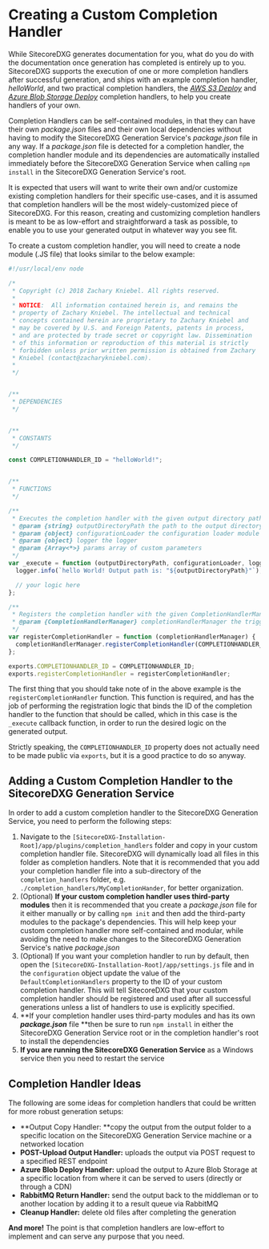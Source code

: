 # Creating a Custom Completion Handler

While SitecoreDXG generates documentation for you, what do you do with the documentation once generation has completed is entirely up to you. SitecoreDXG supports the execution of one or more completion handlers after successful generation, and ships with an example completion handler, _helloWorld_, and two practical completion handlers, the [_AWS S3 Deploy_](/getting-started/using-sitecoredxg/using-the-provided-aws-s3-deploy-completion-handler.md) and [_Azure Blob Storage Deploy_](/getting-started/using-sitecoredxg/using-the-provided-azure-blob-storage-deploy-completion-handler.md) completion handlers, to help you create handlers of your own.

Completion Handlers can be self-contained modules, in that they can have their own _package.json_ files and their own local dependencies without having to modify the SitecoreDXG Generation Service's _package.json_ file in any way. If a _package.json_ file is detected for a completion handler, the completion handler module and its dependencies are automatically installed immediately before the SitecoreDXG Generation Service when calling `npm install` in the SitecoreDXG Generation Service's root.

It is expected that users will want to write their own and/or customize existing completion handlers for their specific use-cases, and it is assumed that completion handlers will be the most widely-customized piece of SitecoreDXG. For this reason, creating and customizing completion handlers is meant to be as low-effort and straightforward a task as possible, to enable you to use your generated output in whatever way you see fit.

To create a custom completion handler, you will need to create a node module \(.JS file\) that looks similar to the below example:

```js
#!/usr/local/env node

/*
 * Copyright (c) 2018 Zachary Kniebel. All rights reserved.
 *
 * NOTICE:  All information contained herein is, and remains the 
 * property of Zachary Kniebel. The intellectual and technical 
 * concepts contained herein are proprietary to Zachary Kniebel and
 * may be covered by U.S. and Foreign Patents, patents in process, 
 * and are protected by trade secret or copyright law. Dissemination 
 * of this information or reproduction of this material is strictly 
 * forbidden unless prior written permission is obtained from Zachary
 * Kniebel (contact@zacharykniebel.com).
 *
 */


/**
 * DEPENDENCIES
 */


/**
 * CONSTANTS
 */

const COMPLETIONHANDLER_ID = "helloWorld!";


/**
 * FUNCTIONS
 */

/**
 * Executes the completion handler with the given output directory path 
 * @param {string} outputDirectoryPath the path to the output directory
 * @param {object} configurationLoader the configuration loader module
 * @param {object} logger the logger
 * @param {Array<*>} params array of custom parameters
 */
var _execute = function (outputDirectoryPath, configurationLoader, logger, params) {
  logger.info(`hello World! Output path is: "${outputDirectoryPath}"`);

  // your logic here 
};

/**
 * Registers the completion handler with the given CompletionHandlerManager - this function is required on all completion handler modules
 * @param {CompletionHandlerManager} completionHandlerManager the trigger manager to register the trigger for
 */
var registerCompletionHandler = function (completionHandlerManager) {
  completionHandlerManager.registerCompletionHandler(COMPLETIONHANDLER_ID, _execute);
};

exports.COMPLETIONHANDLER_ID = COMPLETIONHANDLER_ID;
exports.registerCompletionHandler = registerCompletionHandler;
```

The first thing that you should take note of in the above example is the `registerCompletionHandler` function. This function is required, and has the job of performing the registration logic that binds the ID of the completion handler to the function that should be called, which in this case is the `_execute` callback function, in order to run the desired logic on the generated output.

Strictly speaking, the `COMPLETIONHANDLER_ID` property does not actually need to be made public via `exports`, but it is a good practice to do so anyway.

## Adding a Custom Completion Handler to the SitecoreDXG Generation Service

In order to add a custom completion handler to the SitecoreDXG Generation Service, you need to perform the following steps:

1. Navigate to the `[SitecoreDXG-Installation-Root]/app/plugins/completion_handlers` folder and copy in your custom completion handler file. SitecoreDXG will dynamically load all files in this folder as completion handlers. Note that it is recommended that you add your completion handler file into a sub-directory of the `completion_handlers` folder, e.g. `./completion_handlers/MyCompletionHander`, for better organization. 
2. \(Optional\) **If your custom completion handler uses third-party modules** then it is recommended that you create a _package.json_ file for it either manually or by calling `npm init` and then add the third-party modules to the package's dependencies. This will help keep your custom completion handler more self-contained and modular, while avoiding the need to make changes to the SitecoreDXG Generation Service's native _package.json_
3. \(Optional\) If you want your completion handler to run by default, then open the `[SitecoreDXG-Installation-Root]/app/settings.js` file and in the `configuration` object update the value of the `DefaultCompletionHandlers` property to the ID of your custom completion handler. This will tell SitecoreDXG that your custom completion handler should be registered and used after all successful generations unless a list of handlers to use is explicitly specified. 
4. **If your completion handler uses third-party modules and has its own **_**package.json**_** file **then be sure to run `npm install` in either the SitecoreDXG Generation Service root or in the completion handler's root to install the dependencies
5. **If you are running the SitecoreDXG Generation Service** as a Windows service then you need to restart the service

## Completion Handler Ideas

The following are some ideas for completion handlers that could be written for more robust generation setups:

* **Output Copy Handler: **copy the output from the output folder to a specific location on the SitecoreDXG Generation Service machine or a networked location
* **POST-Upload Output Handler:** uploads the output via POST request to a specified REST endpoint
* **Azure Blob Deploy Handler:** upload the output to Azure Blob Storage at a specific location from where it can be served to users \(directly or through a CDN\)
* **RabbitMQ Return Handler:** send the output back to the middleman or to another location by adding it to a result queue via RabbitMQ
* **Cleanup Handler:** delete old files after completing the generation

**And more!** The point is that completion handlers are low-effort to implement and can serve any purpose that you need.

